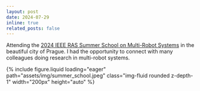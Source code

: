 ```yaml
---
layout: post
date: 2024-07-29
inline: true
related_posts: false
---
```


Attending the <a href='https://mrs.fel.cvut.cz/summer-school-2024/'>2024 IEEE RAS Summer School on Multi-Robot Systems</a> in the beautiful city of Prague. I had the opportunity to connect with many colleagues doing research in multi-robot systems.
<div class="mt-3">
    {% include figure.liquid loading="eager" path="assets/img/summer_school.jpeg" class="img-fluid rounded z-depth-1" width="200px" height="auto" %}
</div>